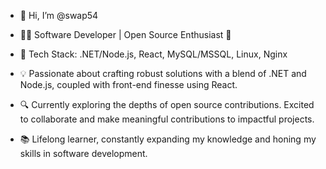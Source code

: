 - 👋 Hi, I’m @swap54

- 👨‍💻 Software Developer | Open Source Enthusiast 🌟

- 🚀 Tech Stack: .NET/Node.js, React, MySQL/MSSQL, Linux, Nginx

- 💡 Passionate about crafting robust solutions with a blend of .NET and Node.js, coupled with front-end finesse using React.

- 🔍 Currently exploring the depths of open source contributions. Excited to collaborate and make meaningful contributions to impactful projects.

- 📚 Lifelong learner, constantly expanding my knowledge and honing my skills in software development.

<!---
swap54/swap54 is a ✨ special ✨ repository because its `README.md` (this file) appears on your GitHub profile.
You can click the Preview link to take a look at your changes.
--->
